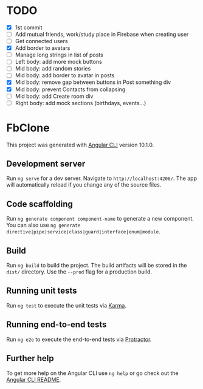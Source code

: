 # TODO
- [x] 1st commit
- [ ] Add mutual friends, work/study place in Firebase when creating user
- [ ] Get connected users
- [x] Add border to avatars
- [ ] Manage long strings in list of posts
- [ ] Left body: add more mock buttons
- [ ] Mid body: add random stories
- [ ] Mid body: add border to avatar in posts
- [x] Mid body: remove gap between buttons in Post something div
- [x] Mid body: prevent Contacts from collapsing
- [ ] Mid body: add Create room div
- [ ] Right body: add mock sections (birthdays, events...)

# FbClone

This project was generated with [Angular CLI](https://github.com/angular/angular-cli) version 10.1.0.

## Development server

Run `ng serve` for a dev server. Navigate to `http://localhost:4200/`. The app will automatically reload if you change any of the source files.

## Code scaffolding

Run `ng generate component component-name` to generate a new component. You can also use `ng generate directive|pipe|service|class|guard|interface|enum|module`.

## Build

Run `ng build` to build the project. The build artifacts will be stored in the `dist/` directory. Use the `--prod` flag for a production build.

## Running unit tests

Run `ng test` to execute the unit tests via [Karma](https://karma-runner.github.io).

## Running end-to-end tests

Run `ng e2e` to execute the end-to-end tests via [Protractor](http://www.protractortest.org/).

## Further help

To get more help on the Angular CLI use `ng help` or go check out the [Angular CLI README](https://github.com/angular/angular-cli/blob/master/README.md).
